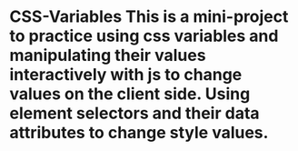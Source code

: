 # CSS-Variables This is a mini-project to practice using css variables and manipulating their values interactively with js to change values on the client side. Using element selectors and their data attributes to change style values.
